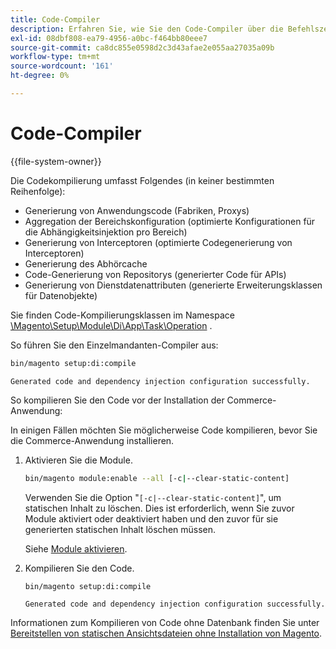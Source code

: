 ```yaml
---
title: Code-Compiler
description: Erfahren Sie, wie Sie den Code-Compiler über die Befehlszeile ausführen.
exl-id: 08dbf808-ea79-4956-a0bc-f464bb80eee7
source-git-commit: ca8dc855e0598d2c3d43afae2e055aa27035a09b
workflow-type: tm+mt
source-wordcount: '161'
ht-degree: 0%

---
```


# Code-Compiler

{{file-system-owner}}

Die Codekompilierung umfasst Folgendes (in keiner bestimmten Reihenfolge):

- Generierung von Anwendungscode (Fabriken, Proxys)
- Aggregation der Bereichskonfiguration (optimierte Konfigurationen für die Abhängigkeitsinjektion pro Bereich)
- Generierung von Interceptoren (optimierte Codegenerierung von Interceptoren)
- Generierung des Abhörcache
- Code-Generierung von Repositorys (generierter Code für APIs)
- Generierung von Dienstdatenattributen (generierte Erweiterungsklassen für Datenobjekte)

Sie finden Code-Kompilierungsklassen im Namespace [\Magento\Setup\Module\Di\App\Task\Operation][operation] .

So führen Sie den Einzelmandanten-Compiler aus:

```bash
bin/magento setup:di:compile
```

```
Generated code and dependency injection configuration successfully.
```

So kompilieren Sie den Code vor der Installation der Commerce-Anwendung:

In einigen Fällen möchten Sie möglicherweise Code kompilieren, bevor Sie die Commerce-Anwendung installieren.

1. Aktivieren Sie die Module.

   ```bash
   bin/magento module:enable --all [-c|--clear-static-content]
   ```

   Verwenden Sie die Option &quot;`[-c|--clear-static-content]`&quot;, um statischen Inhalt zu löschen. Dies ist erforderlich, wenn Sie zuvor Module aktiviert oder deaktiviert haben und den zuvor für sie generierten statischen Inhalt löschen müssen.

   Siehe [Module aktivieren](../../installation/tutorials/manage-modules.md).

1. Kompilieren Sie den Code.

   ```bash
   bin/magento setup:di:compile
   ```

   ```
   Generated code and dependency injection configuration successfully.
   ```

Informationen zum Kompilieren von Code ohne Datenbank finden Sie unter [Bereitstellen von statischen Ansichtsdateien ohne Installation von Magento](../cli/static-view-file-deployment.md).

<!-- link definitions -->

[operation]: https://github.com/magento/magento2/blob/2.4/setup/src/Magento/Setup/Module/Di/App/Task/Operation
